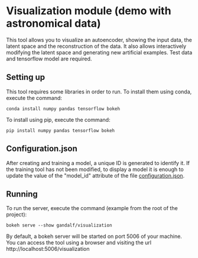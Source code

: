 # Visualization module (demo with astronomical data)
This tool allows you to visualize an autoencoder, showing the input data, the latent space and the reconstruction of the data. It also allows interactively modifying the latent space and generating new artificial examples. Test data and tensorflow model are required.

## Setting up
This tool requires some libraries in order to run. To install them using conda, execute the command:

    conda install numpy pandas tensorflow bokeh
  
To install using pip, execute the command:

    pip install numpy pandas tensorflow bokeh

## Configuration.json
After creating and training a model, a unique ID is generated to identify it. If the training tool has not been modified, to display a model it is enough to update the value of the "model_id" attribute of the file [configuration.json](configuration.json).

## Running
To run the server, execute the command (example from the root of the project):

    bokeh serve --show gandalf/visualization

By default, a bokeh server will be started on port 5006 of your machine. You can access the tool using a browser and visiting the url http://localhost:5006/visualization